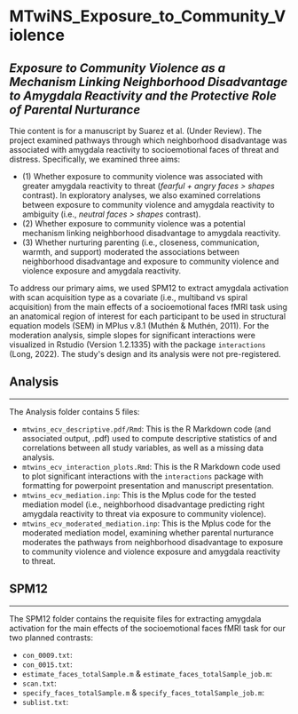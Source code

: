 # MTwiNS_Exposure_to_Community_Violence
## *Exposure to Community Violence as a Mechanism Linking Neighborhood Disadvantage to Amygdala Reactivity and the Protective Role of Parental Nurturance*

Thie content is for a manuscript by Suarez et al. (Under Review). The project examined pathways through which neighborhood disadvantage was associated with amygdala reactivity to socioemotional faces of threat and distress. Specifically, we examined three aims: 

 - (1) Whether exposure to community violence was associated with greater amygdala reactivity to threat (*fearful + angry faces > shapes* contrast). In exploratory analyses, we also examined correlations between exposure to community violence and amygdala reactivity to ambiguity (i.e., *neutral faces > shapes* contrast).
 - (2) Whether exposure to community violence was a potential mechanism linking neighborhood disadvantage to amygdala reactivity.
 - (3) Whether nurturing parenting (i.e., closeness, communication, warmth, and support) moderated the associations between neighborhood disadvantage and exposure to community violence and violence exposure and amygdala reactivity.

To address our primary aims, we used SPM12 to extract amygdala activation with scan acquisition type as a covariate (i.e., multiband vs spiral acquisition) from the main effects of a socioemotional faces fMRI task using an anatomical region of interest for each participant to be used in structural equation models (SEM) in MPlus v.8.1 (Muthén & Muthén, 2011). For the moderation analysis, simple slopes for significant interactions were visualized in Rstudio (Version 1.2.1335) with the package `interactions` (Long, 2022). The study's design and its analysis were not pre-registered.

## Analysis
---

The Analysis folder contains 5 files:

 - `mtwins_ecv_descriptive.pdf/Rmd`: This is the R Markdown code (and associated output, .pdf) used to compute descriptive statistics of and correlations between all study variables, as well as a missing data analysis. 
 - `mtwins_ecv_interaction_plots.Rmd`: This is the R Markdown code used to plot significant interactions with the `interactions` package with formatting for powerpoint presentation and manuscript presentation. 
 - `mtwins_ecv_mediation.inp`: This is the Mplus code for the tested mediation model (i.e., neighborhood disadvantage predicting right amygdala reactivity to threat via exposure to community violence).
 - `mtwins_ecv_moderated_mediation.inp`: This is the Mplus code for the moderated mediation model, examining whether parental nurturance moderates the pathways from neighborhood disadvantage to exposure to community violence and violence exposure and amygdala reactivity to threat.

## SPM12
---

The SPM12 folder contains the requisite files for extracting amygdala activation for the main effects of the socioemotional faces fMRI task for our two planned contrasts:

 - `con_0009.txt`: 
 - `con_0015.txt`:
 - `estimate_faces_totalSample.m` & `estimate_faces_totalSample_job.m`:
 - `scan.txt`:
 - `specify_faces_totalSample.m` & `specify_faces_totalSample_job.m`:
 - `sublist.txt`:

